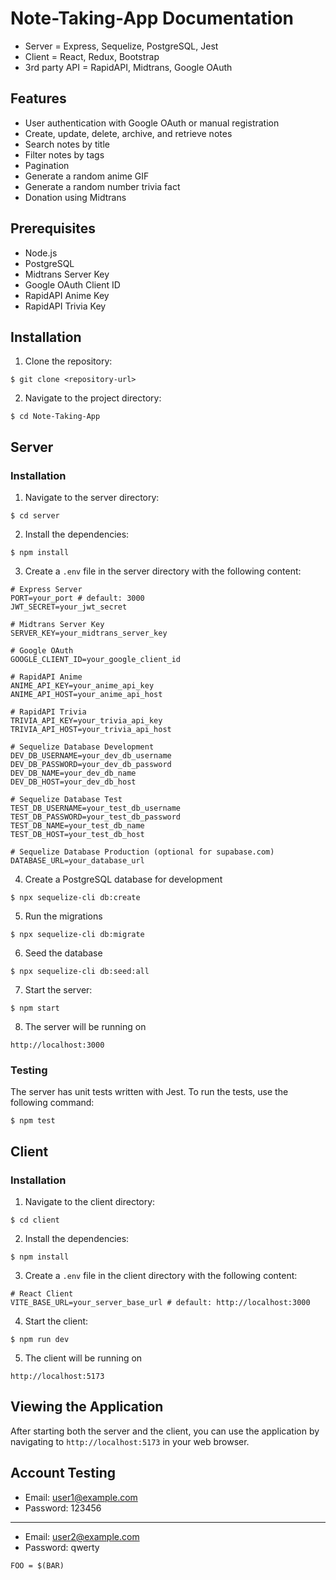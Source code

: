 # Note-Taking-App Documentation

- Server = Express, Sequelize, PostgreSQL, Jest
- Client = React, Redux, Bootstrap
- 3rd party API = RapidAPI, Midtrans, Google OAuth

## Features

- User authentication with Google OAuth or manual registration
- Create, update, delete, archive, and retrieve notes
- Search notes by title
- Filter notes by tags
- Pagination
- Generate a random anime GIF
- Generate a random number trivia fact
- Donation using Midtrans

## Prerequisites

- Node.js
- PostgreSQL
- Midtrans Server Key
- Google OAuth Client ID
- RapidAPI Anime Key
- RapidAPI Trivia Key

## Installation

1. Clone the repository:

```
$ git clone <repository-url>
```

2. Navigate to the project directory:

```
$ cd Note-Taking-App
```

## Server

### Installation

1. Navigate to the server directory:

```
$ cd server
```

2. Install the dependencies:

```
$ npm install
```

3. Create a `.env` file in the server directory with the following content:

```dosini
# Express Server
PORT=your_port # default: 3000
JWT_SECRET=your_jwt_secret

# Midtrans Server Key
SERVER_KEY=your_midtrans_server_key

# Google OAuth
GOOGLE_CLIENT_ID=your_google_client_id

# RapidAPI Anime
ANIME_API_KEY=your_anime_api_key
ANIME_API_HOST=your_anime_api_host

# RapidAPI Trivia
TRIVIA_API_KEY=your_trivia_api_key
TRIVIA_API_HOST=your_trivia_api_host

# Sequelize Database Development
DEV_DB_USERNAME=your_dev_db_username
DEV_DB_PASSWORD=your_dev_db_password
DEV_DB_NAME=your_dev_db_name
DEV_DB_HOST=your_dev_db_host

# Sequelize Database Test
TEST_DB_USERNAME=your_test_db_username
TEST_DB_PASSWORD=your_test_db_password
TEST_DB_NAME=your_test_db_name
TEST_DB_HOST=your_test_db_host

# Sequelize Database Production (optional for supabase.com)
DATABASE_URL=your_database_url
```

4. Create a PostgreSQL database for development

```
$ npx sequelize-cli db:create
```

5. Run the migrations

```
$ npx sequelize-cli db:migrate
```

6. Seed the database

```
$ npx sequelize-cli db:seed:all
```

7. Start the server:

```
$ npm start
```

8. The server will be running on

```
http://localhost:3000
```

### Testing

The server has unit tests written with Jest. To run the tests, use the following command:

```
$ npm test
```

## Client

### Installation

1. Navigate to the client directory:

```
$ cd client
```

2. Install the dependencies:

```
$ npm install
```

3. Create a `.env` file in the client directory with the following content:

```dosini
# React Client
VITE_BASE_URL=your_server_base_url # default: http://localhost:3000
```

4. Start the client:

```
$ npm run dev
```

5. The client will be running on

```
http://localhost:5173
```

## Viewing the Application

After starting both the server and the client, you can use the application by navigating to `http://localhost:5173` in your web browser.

## Account Testing

- Email: user1@example.com
- Password: 123456

---

- Email: user2@example.com
- Password: qwerty

<pre><code>FOO = &#36;(BAR)
</code></pre>
